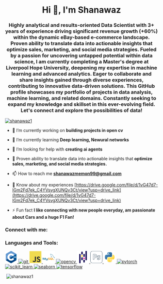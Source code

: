 <h1 align="center">Hi 👋, I'm Shanawaz</h1>
<h3 align="center">Highly analytical and results-oriented Data Scientist with 3+ years of experience driving significant revenue growth (+60%) within the dynamic eBay-based e-commerce landscape. Proven ability to translate data into actionable insights that optimize sales, marketing, and social media strategies. Fueled by a passion for uncovering untapped potential within data science, I am currently completing a Master's degree at Liverpool Hope University, deepening my expertise in machine learning and advanced analytics. Eager to collaborate and share insights gained through diverse experiences, contributing to innovative data-driven solutions. This GitHub profile showcases my portfolio of projects in data analysis, machine learning, and related domains. Constantly seeking to expand my knowledge and skillset in this ever-evolving field. Let's connect and explore the possibilities of data!</h3>

<p align="left"> <a href="https://github.com/ryo-ma/github-profile-trophy"><img src="https://github-profile-trophy.vercel.app/?username=shanawaz1" alt="shanawaz1" /></a> </p>

- 🔭 I’m currently working on **building projects in open cv**

- 🌱 I’m currently learning **Deep learning, Newural networks**

- 🤝 I’m looking for help with **creating ai agents**

- 💬 Proven ability to translate data into actionable insights that **optimize sales, marketing, and social media strategies.**

- 📫 How to reach me **shanawazmemon99@gmail.com**

- 📄 Know about my experiences [https://drive.google.com/file/d/1vG47d7-IGm2Fd7ek_C4YVsvgXUNQv3Ct/view?usp=drive_link](https://drive.google.com/file/d/1vG47d7-IGm2Fd7ek_C4YVsvgXUNQv3Ct/view?usp=drive_link)

- ⚡ Fun fact **I like connecting with new people everyday, am passionate about Cars and a huge F1 Fan!**

<h3 align="left">Connect with me:</h3>
<p align="left">
</p>

<h3 align="left">Languages and Tools:</h3>
<p align="left"> <a href="https://www.w3schools.com/cpp/" target="_blank" rel="noreferrer"> <img src="https://raw.githubusercontent.com/devicons/devicon/master/icons/cplusplus/cplusplus-original.svg" alt="cplusplus" width="40" height="40"/> </a> <a href="https://git-scm.com/" target="_blank" rel="noreferrer"> <img src="https://www.vectorlogo.zone/logos/git-scm/git-scm-icon.svg" alt="git" width="40" height="40"/> </a> <a href="https://developer.mozilla.org/en-US/docs/Web/JavaScript" target="_blank" rel="noreferrer"> <img src="https://raw.githubusercontent.com/devicons/devicon/master/icons/javascript/javascript-original.svg" alt="javascript" width="40" height="40"/> </a> <a href="https://www.mysql.com/" target="_blank" rel="noreferrer"> <img src="https://raw.githubusercontent.com/devicons/devicon/master/icons/mysql/mysql-original-wordmark.svg" alt="mysql" width="40" height="40"/> </a> <a href="https://opencv.org/" target="_blank" rel="noreferrer"> <img src="https://www.vectorlogo.zone/logos/opencv/opencv-icon.svg" alt="opencv" width="40" height="40"/> </a> <a href="https://pandas.pydata.org/" target="_blank" rel="noreferrer"> <img src="https://raw.githubusercontent.com/devicons/devicon/2ae2a900d2f041da66e950e4d48052658d850630/icons/pandas/pandas-original.svg" alt="pandas" width="40" height="40"/> </a> <a href="https://www.photoshop.com/en" target="_blank" rel="noreferrer"> <img src="https://raw.githubusercontent.com/devicons/devicon/master/icons/photoshop/photoshop-line.svg" alt="photoshop" width="40" height="40"/> </a> <a href="https://www.python.org" target="_blank" rel="noreferrer"> <img src="https://raw.githubusercontent.com/devicons/devicon/master/icons/python/python-original.svg" alt="python" width="40" height="40"/> </a> <a href="https://pytorch.org/" target="_blank" rel="noreferrer"> <img src="https://www.vectorlogo.zone/logos/pytorch/pytorch-icon.svg" alt="pytorch" width="40" height="40"/> </a> <a href="https://scikit-learn.org/" target="_blank" rel="noreferrer"> <img src="https://upload.wikimedia.org/wikipedia/commons/0/05/Scikit_learn_logo_small.svg" alt="scikit_learn" width="40" height="40"/> </a> <a href="https://seaborn.pydata.org/" target="_blank" rel="noreferrer"> <img src="https://seaborn.pydata.org/_images/logo-mark-lightbg.svg" alt="seaborn" width="40" height="40"/> </a> <a href="https://www.tensorflow.org" target="_blank" rel="noreferrer"> <img src="https://www.vectorlogo.zone/logos/tensorflow/tensorflow-icon.svg" alt="tensorflow" width="40" height="40"/> </a> </p>

<p>&nbsp;<img align="center" src="https://github-readme-stats.vercel.app/api?username=shanawaz1&show_icons=true&locale=en" alt="shanawaz1" /></p>
